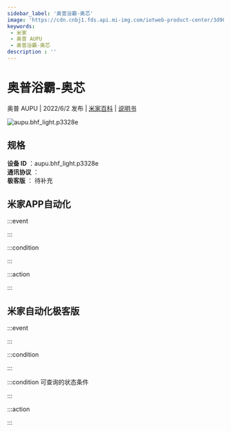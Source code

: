 ```yaml
---
sidebar_label: '奥普浴霸-奥芯'
image: 'https://cdn.cnbj1.fds.api.mi-img.com/iotweb-product-center/3d90cc85eedbe0e61f6f06c6e99bc7cb_1651712845467.png?GalaxyAccessKeyId=AKVGLQWBOVIRQ3XLEW&Expires=9223372036854775807&Signature=rh+IJiBoNGLr9IaNcA3arxNKAyc='
keywords: 
 - 米家
 - 奥普 AUPU
 - 奥普浴霸-奥芯
description : ''
---
```

# 奥普浴霸-奥芯

奥普 AUPU | 2022/6/2 发布 | [米家百科](https://home.mi.com/webapp/content/baike/product/index.html?model=aupu.bhf_light.p3328e) | [说明书](https://home.mi.com/views/introduction.html?model=aupu.bhf_light.p3328e&region=cn)

![aupu.bhf_light.p3328e](https://cdn.cnbj1.fds.api.mi-img.com/iotweb-product-center/3d90cc85eedbe0e61f6f06c6e99bc7cb_1651712845467.png?GalaxyAccessKeyId=AKVGLQWBOVIRQ3XLEW&Expires=9223372036854775807&Signature=rh+IJiBoNGLr9IaNcA3arxNKAyc=)

## 规格  
> 
**设备 ID** ：aupu.bhf_light.p3328e  
**通讯协议** ：  
**极客版**  ： 待补充 


## 米家APP自动化  

:::event  

:::

:::condition  

:::

:::action   

:::

## 米家自动化极客版  

:::event  

:::

:::condition  

:::

:::condition 可查询的状态条件  

:::

:::action  

:::

        
